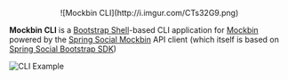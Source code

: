 <p align="center">![Mockbin CLI](http://i.imgur.com/CTs32G9.png)

**Mockbin CLI** is a [Bootstrap Shell](https://github.com/robinhowlett/spring-social-bootstrap/tree/master/bootstrap-shell)-based CLI application for [Mockbin](http://mockbin.com/) powered by the [Spring Social Mockbin](https://github.com/robinhowlett/spring-social-mockbin) API client (which itself is based on [Spring Social Bootstrap SDK](https://github.com/robinhowlett/spring-social-bootstrap/tree/master/spring-social-bootstrap-sdk))

![CLI Example](http://i.imgur.com/8Eca4p3.gif)